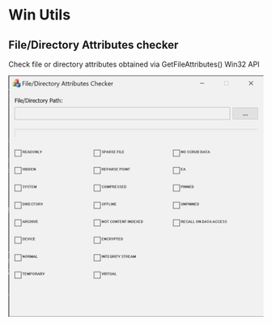 # Win Utils

## File/Directory Attributes checker

Check file or directory attributes obtained via GetFileAttributes() Win32 API

![File/Directory Attributes checker](misc/attrChecker.gif)